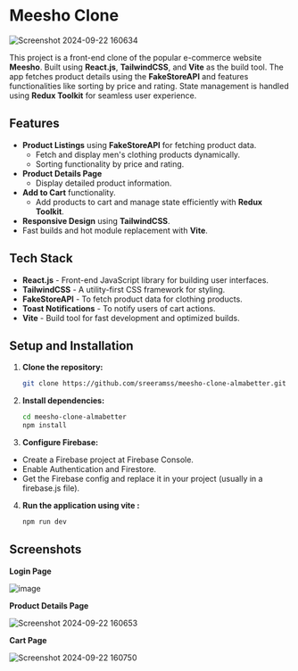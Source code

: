 # Meesho Clone

![Screenshot 2024-09-22 160634](https://github.com/user-attachments/assets/f2f84ff1-784b-4b2d-b57a-52bcd28c2eba)


This project is a front-end clone of the popular e-commerce website **Meesho**. Built using **React.js**, **TailwindCSS**, and **Vite** as the build tool. The app fetches product details using the **FakeStoreAPI** and features functionalities like sorting by price and rating. State management is handled using **Redux Toolkit** for seamless user experience.

## Features

- **Product Listings** using **FakeStoreAPI** for fetching product data.
  - Fetch and display men's clothing products dynamically.
  - Sorting functionality by price and rating.
- **Product Details Page**
  - Display detailed product information.
- **Add to Cart** functionality.
  - Add products to cart and manage state efficiently with **Redux Toolkit**.
- **Responsive Design** using **TailwindCSS**.
- Fast builds and hot module replacement with **Vite**.

## Tech Stack

- **React.js** - Front-end JavaScript library for building user interfaces.
- **TailwindCSS** - A utility-first CSS framework for styling.
- **FakeStoreAPI** - To fetch product data for clothing products.
- **Toast Notifications** - To notify users of cart actions.
- **Vite** - Build tool for fast development and optimized builds.

## Setup and Installation

1. **Clone the repository:**
   
   ```bash
   git clone https://github.com/sreeramss/meesho-clone-almabetter.git

3. **Install dependencies:**
   
   ```bash
   cd meesho-clone-almabetter
   npm install
   
4. **Configure Firebase:**

  - Create a Firebase project at Firebase Console.
  - Enable Authentication and Firestore.
  - Get the Firebase config and replace it in your project (usually in a firebase.js file).

4. **Run the application using vite :**
   
   ```bash
   npm run dev

## Screenshots
**Login Page**

![image](https://github.com/user-attachments/assets/a66c71aa-c167-41c7-b6f9-18919c1f529a)

**Product Details Page**

![Screenshot 2024-09-22 160653](https://github.com/user-attachments/assets/e6074e2f-fc62-4249-99ab-ae7efa125bc8)

**Cart Page**

![Screenshot 2024-09-22 160750](https://github.com/user-attachments/assets/6f7055b3-4a17-4ca7-9eab-325d7dd0bb0d)

